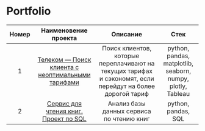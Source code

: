 # Portfolio

| Номер  |Наименовение проекта| Описание | Стек |
|:-------:|:---------------:|:-------------:|:-------------:|
|1 | [Телеком — Поиск клиента с неоптимальными тарифами](https://github.com/lenkaoo/testPortfolio/tree/main/Project%20telecom) | Поиск клиентов, которые переплачивают на текущих тарифах и сэкономят, если перейдут на более дорогой тариф| python, pandas,  matplotlib,  seaborn, numpy, plotly, Tableau |
|2 | [Сервис для чтения книг. Проект по SQL](https://github.com/lenkaoo/testPortfolio/tree/main/Project%20telecom) |Анализ базы данных сервиса по чтению книг| python, pandas, SQL|
